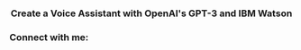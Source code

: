 <h3 align="center">Create a Voice Assistant with OpenAI's GPT-3 and IBM Watson</h3>

<h3 align="left">Connect with me:</h3>
<p align="left">
</p>
